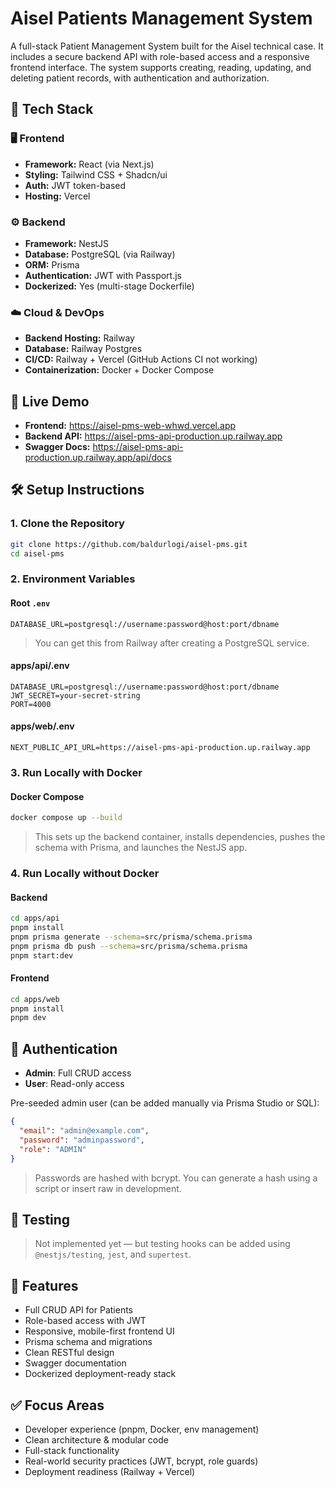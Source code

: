 # Aisel Patients Management System

A full-stack Patient Management System built for the Aisel technical case. It includes a secure backend API with role-based access and a responsive frontend interface. The system supports creating, reading, updating, and deleting patient records, with authentication and authorization.

## 🔧 Tech Stack

### 🖥️ Frontend

- **Framework:** React (via Next.js)
- **Styling:** Tailwind CSS + Shadcn/ui
- **Auth:** JWT token-based
- **Hosting:** Vercel

### ⚙️ Backend

- **Framework:** NestJS
- **Database:** PostgreSQL (via Railway)
- **ORM:** Prisma
- **Authentication:** JWT with Passport.js
- **Dockerized:** Yes (multi-stage Dockerfile)

### ☁️ Cloud & DevOps

- **Backend Hosting:** Railway
- **Database:** Railway Postgres
- **CI/CD:** Railway + Vercel (GitHub Actions CI not working)
- **Containerization:** Docker + Docker Compose

## 🚀 Live Demo

- **Frontend:** https://aisel-pms-web-whwd.vercel.app
- **Backend API:** https://aisel-pms-api-production.up.railway.app
- **Swagger Docs:** https://aisel-pms-api-production.up.railway.app/api/docs

## 🛠️ Setup Instructions

### 1. Clone the Repository

```bash
git clone https://github.com/baldurlogi/aisel-pms.git
cd aisel-pms
```

### 2. Environment Variables

#### Root `.env`

```env
DATABASE_URL=postgresql://username:password@host:port/dbname
```

> You can get this from Railway after creating a PostgreSQL service.

#### apps/api/.env

```env
DATABASE_URL=postgresql://username:password@host:port/dbname
JWT_SECRET=your-secret-string
PORT=4000
```

#### apps/web/.env

```env
NEXT_PUBLIC_API_URL=https://aisel-pms-api-production.up.railway.app
```

### 3. Run Locally with Docker

#### Docker Compose

```bash
docker compose up --build
```

> This sets up the backend container, installs dependencies, pushes the schema with Prisma, and launches the NestJS app.

### 4. Run Locally without Docker

#### Backend

```bash
cd apps/api
pnpm install
pnpm prisma generate --schema=src/prisma/schema.prisma
pnpm prisma db push --schema=src/prisma/schema.prisma
pnpm start:dev
```

#### Frontend

```bash
cd apps/web
pnpm install
pnpm dev
```

## 👤 Authentication

- **Admin**: Full CRUD access
- **User**: Read-only access

Pre-seeded admin user (can be added manually via Prisma Studio or SQL):

```json
{
  "email": "admin@example.com",
  "password": "adminpassword",
  "role": "ADMIN"
}
```

> Passwords are hashed with bcrypt. You can generate a hash using a script or insert raw in development.

## 🧪 Testing

> Not implemented yet — but testing hooks can be added using `@nestjs/testing`, `jest`, and `supertest`.

## 🧰 Features

- Full CRUD API for Patients
- Role-based access with JWT
- Responsive, mobile-first frontend UI
- Prisma schema and migrations
- Clean RESTful design
- Swagger documentation
- Dockerized deployment-ready stack

## ✅ Focus Areas

- Developer experience (pnpm, Docker, env management)
- Clean architecture & modular code
- Full-stack functionality
- Real-world security practices (JWT, bcrypt, role guards)
- Deployment readiness (Railway + Vercel)
